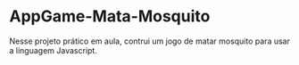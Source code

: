 # AppGame-Mata-Mosquito

Nesse projeto prático em aula, contrui um jogo de matar mosquito para usar a linguagem Javascript.
